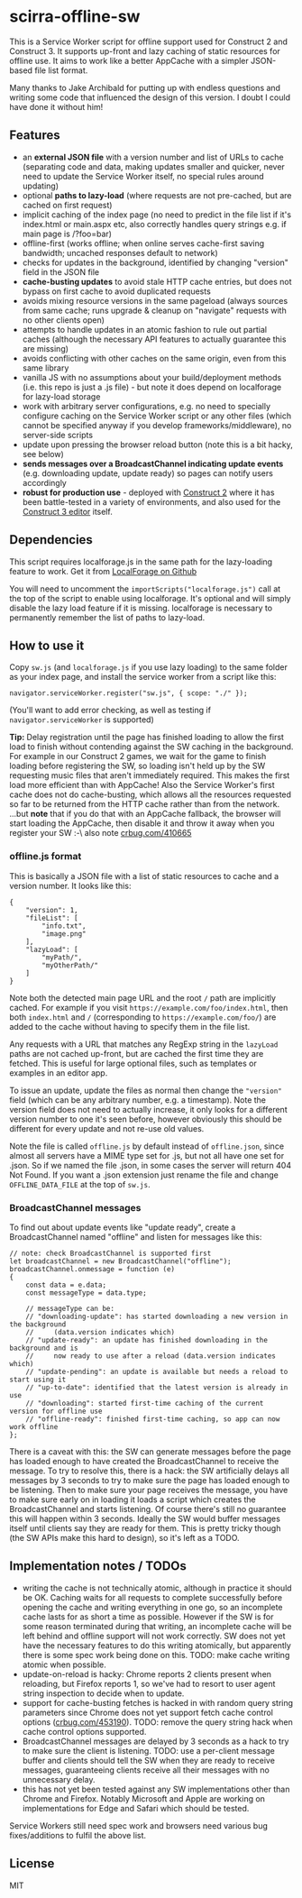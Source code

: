 # scirra-offline-sw

This is a Service Worker script for offline support used for Construct 2 and Construct 3. It supports up-front and lazy caching of static resources for offline use. It aims to work like a better AppCache with a simpler JSON-based file list format.

Many thanks to Jake Archibald for putting up with endless questions and writing some code that influenced the design of this version. I doubt I could have done it without him!

## Features

- an **external JSON file** with a version number and list of URLs to cache (separating code and data, making updates smaller and quicker, never need to update the Service Worker itself, no special rules around updating)
- optional **paths to lazy-load** (where requests are not pre-cached, but are cached on first request)
- implicit caching of the index page (no need to predict in the file list if it's index.html or main.aspx etc, also correctly handles query strings e.g. if main page is /?foo=bar)
- offline-first (works offline; when online serves cache-first saving bandwidth; uncached responses default to network)
- checks for updates in the background, identified by changing "version" field in the JSON file
- **cache-busting updates** to avoid stale HTTP cache entries, but does not bypass on first cache to avoid duplicated requests
- avoids mixing resource versions in the same pageload (always sources from same cache; runs upgrade & cleanup on "navigate" requests with no other clients open)
- attempts to handle updates in an atomic fashion to rule out partial caches (although the necessary API features to actually guarantee this are missing)
- avoids conflicting with other caches on the same origin, even from this same library
- vanilla JS with no assumptions about your build/deployment methods (i.e. this repo is just a .js file) - but note it does depend on localforage for lazy-load storage
- work with arbitrary server configurations, e.g. no need to specially configure caching on the Service Worker script or any other files (which cannot be specified anyway if you develop frameworks/middleware), no server-side scripts
- update upon pressing the browser reload button (note this is a bit hacky, see below)
- **sends messages over a BroadcastChannel indicating update events** (e.g. downloading update, update ready) so pages can notify users accordingly
- **robust for production use** - deployed with [Construct 2](https://www.scirra.com/) where it has been battle-tested in a variety of environments, and also used for the [Construct 3 editor](https://editor.construct.net) itself.

## Dependencies

This script requires localforage.js in the same path for the lazy-loading feature to work. Get it from [LocalForage on Github](https://github.com/localForage/localForage)

You will need to uncomment the `importScripts("localforage.js")` call at the top of the script to enable using localforage. It's optional and will simply disable the lazy load feature if it is missing. localforage is necessary to permanently remember the list of paths to lazy-load.

## How to use it

Copy `sw.js` (and `localforage.js` if you use lazy loading) to the same folder as your index page, and install the service worker from a script like this:

```
navigator.serviceWorker.register("sw.js", { scope: "./" });
```

(You'll want to add error checking, as well as testing if `navigator.serviceWorker` is supported)

**Tip:** Delay registration until the page has finished loading to allow the first load to finish without contending against the SW caching in the background. For example in our Construct 2 games, we wait for the game to finish loading before registering the SW, so loading isn't held up by the SW requesting music files that aren't immediately required. This makes the first load more efficient than with AppCache! Also the Service Worker's first cache does not do cache-busting, which allows all the resources requested so far to be returned from the HTTP cache rather than from the network.
...but **note** that if you do that with an AppCache fallback, the browser will start loading the AppCache, then disable it and throw it away when you register your SW :-\ also note [crbug.com/410665](https://crbug.com/410665)

### offline.js format

This is basically a JSON file with a list of static resources to cache and a version number. It looks like this:

```
{
	"version": 1,
	"fileList": [
		"info.txt",
		"image.png"
	],
	"lazyLoad": [
		"myPath/",
		"myOtherPath/"
	]
}
```

Note both the detected main page URL and the root `/` path are implicitly cached. For example if you visit `https://example.com/foo/index.html`, then both `index.html` and `/` (corresponding to `https://example.com/foo/`) are added to the cache without having to specify them in the file list.

Any requests with a URL that matches any RegExp string in the `lazyLoad` paths are not cached up-front, but are cached the first time they are fetched. This is useful for large optional files, such as templates or examples in an editor app.

To issue an update, update the files as normal then change the `"version"` field (which can be any arbitrary number, e.g. a timestamp). Note the version field does not need to actually increase, it only looks for a different version number to one it's seen before, however obviously this should be different for every update and not re-use old values.

Note the file is called `offline.js` by default instead of `offline.json`, since almost all servers have a MIME type set for .js, but not all have one set for .json. So if we named the file .json, in some cases the server will return 404 Not Found. If you want a .json extension just rename the file and change `OFFLINE_DATA_FILE` at the top of `sw.js`.

### BroadcastChannel messages

To find out about update events like "update ready", create a BroadcastChannel named "offline" and listen for messages like this:

```
// note: check BroadcastChannel is supported first
let broadcastChannel = new BroadcastChannel("offline");
broadcastChannel.onmessage = function (e)
{
	const data = e.data;
	const messageType = data.type;
	
	// messageType can be:
	// "downloading-update": has started downloading a new version in the background
	//     (data.version indicates which)
	// "update-ready": an update has finished downloading in the background and is
	//     now ready to use after a reload (data.version indicates which)
	// "update-pending": an update is available but needs a reload to start using it
	// "up-to-date": identified that the latest version is already in use
	// "downloading": started first-time caching of the current version for offline use
	// "offline-ready": finished first-time caching, so app can now work offline
};
```

There is a caveat with this: the SW can generate messages before the page has loaded enough to have created the BroadcastChannel to receive the message. To try to resolve this, there is a hack: the SW artificially delays all messages by 3 seconds to try to make sure the page has loaded enough to be listening. Then to make sure your page receives the message, you have to make sure early on in loading it loads a script which creates the BroadcastChannel and starts listening. Of course there's still no guarantee this will happen within 3 seconds. Ideally the SW would buffer messages itself until clients say they are ready for them. This is pretty tricky though (the SW APIs make this hard to design), so it's left as a TODO.


## Implementation notes / TODOs

- writing the cache is not technically atomic, although in practice it should be OK. Caching waits for all requests to complete successfully before opening the cache and writing everything in one go, so an incomplete cache lasts for as short a time as possible. However if the SW is for some reason terminated during that writing, an incomplete cache will be left behind and offline support will not work correctly. SW does not yet have the necessary features to do this writing atomically, but apparently there is some spec work being done on this. TODO: make cache writing atomic when possible.
- update-on-reload is hacky: Chrome reports 2 clients present when reloading, but Firefox reports 1, so we've had to resort to user agent string inspection to decide when to update.
- support for cache-busting fetches is hacked in with random query string parameters since Chrome does not yet support fetch cache control options ([crbug.com/453190](https://crbug.com/453190)). TODO: remove the query string hack when cache control options supported.
- BroadcastChannel messages are delayed by 3 seconds as a hack to try to make sure the client is listening. TODO: use a per-client message buffer and clients should tell the SW when they are ready to receive messages, guaranteeing clients receive all their messages with no unnecessary delay.
- this has not yet been tested against any SW implementations other than Chrome and Firefox. Notably Microsoft and Apple are working on implementations for Edge and Safari which should be tested.

Service Workers still need spec work and browsers need various bug fixes/additions to fulfil the above list.

## License

MIT
